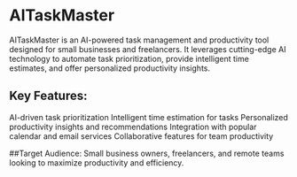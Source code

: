 # AITaskMaster
AITaskMaster is an AI-powered task management and productivity tool designed for small businesses and freelancers. It leverages cutting-edge AI technology to automate task prioritization, provide intelligent time estimates, and offer personalized productivity insights.

## Key Features:
AI-driven task prioritization
Intelligent time estimation for tasks
Personalized productivity insights and recommendations
Integration with popular calendar and email services
Collaborative features for team productivity

##Target Audience:
Small business owners, freelancers, and remote teams looking to maximize productivity and efficiency.
